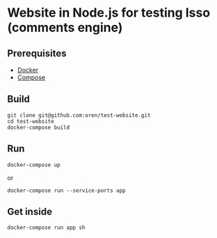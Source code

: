 # Website in Node.js for testing Isso (comments engine)

## Prerequisites

* [Docker](https://docs.docker.com/installation)
* [Compose](https://docs.docker.com/compose/install)

## Build

    git clone git@github.com:oren/test-website.git
    cd test-website
    docker-compose build

## Run

    docker-compose up

or

    docker-compose run --service-ports app

## Get inside

    docker-compose run app sh
